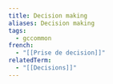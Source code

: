 ```yaml
---
title: Decision making
aliases: Decision making
tags:
  - gccommon
french:
  - "[[Prise de decision]]"
relatedTerm:
  - "[[Decisions]]"
---
```


